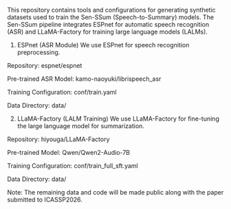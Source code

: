 This repository contains tools and configurations for generating synthetic datasets used to train the Sen-SSum (Speech-to-Summary) models. The Sen-SSum pipeline integrates ESPnet for automatic speech recognition (ASR) and LLaMA-Factory for training large language models (LALMs).

1. ESPnet (ASR Module)
We use ESPnet for speech recognition preprocessing.

Repository: espnet/espnet

Pre-trained ASR Model: kamo-naoyuki/librispeech_asr

Training Configuration: conf/train.yaml

Data Directory: data/

2. LLaMA-Factory (LALM Training)
We use LLaMA-Factory for fine-tuning the large language model for summarization.

Repository: hiyouga/LLaMA-Factory

Pre-trained Model: Qwen/Qwen2-Audio-7B

Training Configuration: conf/train_full_sft.yaml

Data Directory: data/

Note: The remaining data and code will be made public along with the paper submitted to ICASSP2026.
